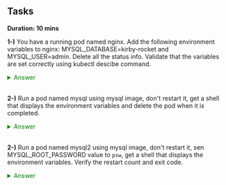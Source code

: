 ## Tasks

**Duration: 10 mins**

**1-)** You have a running pod named nginx. Add the following environment variables to nginx: MYSQL_DATABASE=kirby-rocket and MYSQL_USER=admin. Delete all the status info. Validate that the variables are set correctly using kubectl descibe command.

<span style="color:green;">
<details closed>
  <summary>
  Answer
  </summary>

```bash
k get po nginx -oyaml > edit-po.yaml
k delete po nginx
k apply -f edit-po.yaml
k describe po nginx

```

after adding the environment variables, delete the pod and recreate it using the manifest.

![](assets/20231212183512.png)

![](assets/20231212185615.png)




</details>
</span>

<br>


**2-)** Run a pod named mysql using mysql image, don't restart it, get a shell that displays the environment variables and delete the pod when it is completed. 

<span style="color:green;">
<details closed>
  <summary>
  Answer
  </summary>

```bash
k run mysql --image=mysql --restart=Never --rm -it -- env
```

![](assets/20231214232521.png)

![](assets/20231214232541.png)


</details>
</span>

<br>


**2-)** Run a pod named mysql2 using mysql image, don't restart it, sen MYSQL_ROOT_PASSWORD value to `psw`, get a shell that displays the environment variables. Verify the restart count and exit code.

<span style="color:green;">
<details closed>
  <summary>
  Answer
  </summary>

```bash
k run mysql2 --image=mysql --restart=Never --env=MYSQL_ROOT_PASSWORD=psw -it -- env
```

![](assets/20231214234133.png)

![](assets/20231214234115.png)


</details>
</span>

<br>
